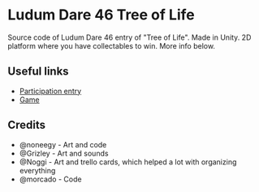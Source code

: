 # Ludum Dare 46 Tree of Life

Source code of Ludum Dare 46 entry of "Tree of Life". Made in Unity. 2D platform 
where you have collectables to win. More info below.

## Useful links

- [Participation entry](https://ldjam.com/events/ludum-dare/46/tree-of-life-2)
- [Game](https://www.newgrounds.com/portal/view/753111)

## Credits

- @noneegy - Art and code 
- @Grizley - Art and sounds 
- @Noggi - Art and trello cards, which helped a lot with organizing everything 
- @morcado - Code
